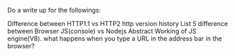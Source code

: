 Do a write up for the followings:

Difference between HTTP1.1 vs HTTP2
http version history
List 5 difference between Browser JS(console) vs Nodejs
Abstract Working of JS engine(V8).
what happens when you type a URL in the address bar in the browser?